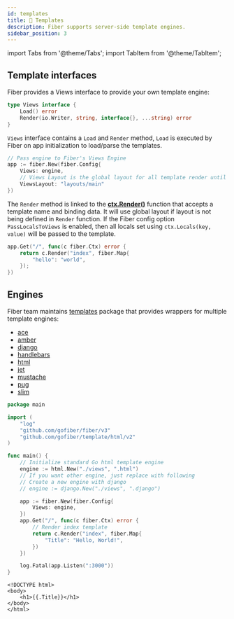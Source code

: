 ```yaml
---
id: templates
title: 📝 Templates
description: Fiber supports server-side template engines.
sidebar_position: 3
---
```


import Tabs from '@theme/Tabs';
import TabItem from '@theme/TabItem';

## Template interfaces

Fiber provides a Views interface to provide your own template engine:

<Tabs>
<TabItem value="views" label="Views">

```go
type Views interface {
    Load() error
    Render(io.Writer, string, interface{}, ...string) error
}
```
</TabItem>
</Tabs>

`Views` interface contains a `Load` and `Render` method, `Load` is executed by Fiber on app initialization to load/parse the templates.

```go
// Pass engine to Fiber's Views Engine
app := fiber.New(fiber.Config{
    Views: engine,
    // Views Layout is the global layout for all template render until override on Render function.
    ViewsLayout: "layouts/main"
})
```

The `Render` method is linked to the [**ctx.Render\(\)**](../api/ctx.md#render) function that accepts a template name and binding data. It will use global layout if layout is not being defined in `Render` function.
If the Fiber config option `PassLocalsToViews` is enabled, then all locals set using `ctx.Locals(key, value)` will be passed to the template.

```go
app.Get("/", func(c fiber.Ctx) error {
    return c.Render("index", fiber.Map{
        "hello": "world",
    });
})
```

## Engines

Fiber team maintains [templates](https://docs.gofiber.io/template) package that provides wrappers for multiple template engines:

* [ace](https://docs.gofiber.io/template/ace/)
* [amber](https://docs.gofiber.io/template/amber/)
* [django](https://docs.gofiber.io/template/django/)
* [handlebars](https://docs.gofiber.io/template/handlebars)
* [html](https://docs.gofiber.io/template/html)
* [jet](https://docs.gofiber.io/template/jet)
* [mustache](https://docs.gofiber.io/template/mustache)
* [pug](https://docs.gofiber.io/template/pug)
* [slim](https://docs.gofiber.io/template/slim)

<Tabs>
<TabItem value="example" label="Example">

```go
package main

import (
    "log"
    "github.com/gofiber/fiber/v3"
    "github.com/gofiber/template/html/v2"
)

func main() {
    // Initialize standard Go html template engine
    engine := html.New("./views", ".html")
    // If you want other engine, just replace with following
    // Create a new engine with django
	// engine := django.New("./views", ".django")

    app := fiber.New(fiber.Config{
        Views: engine,
    })
    app.Get("/", func(c fiber.Ctx) error {
        // Render index template
        return c.Render("index", fiber.Map{
            "Title": "Hello, World!",
        })
    })

    log.Fatal(app.Listen(":3000"))
}
```
</TabItem>
<TabItem value="index" label="views/index.html">

```markup
<!DOCTYPE html>
<body>
    <h1>{{.Title}}</h1>
</body>
</html>
```
</TabItem>
</Tabs>
